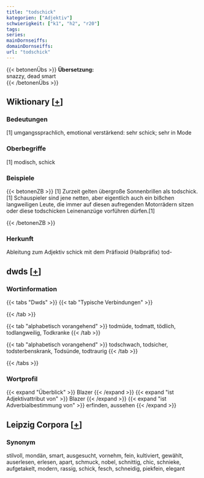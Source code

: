 ```yaml
---
title: "todschick"
kategorien: ["Adjektiv"]
schwierigkeit: ["k1", "h2", "r20"]
tags:
series:
mainDornseiffs:
domainDornseiffs:
url: "todschick"
---
```


{{< betonenÜbs >}}
**Übersetzung:**  
snazzy, dead smart  
{{< /betonenÜbs >}}

## Wiktionary [[+](https://de.wiktionary.org/wiki/todschick)]

### Bedeutungen
[1] umgangssprachlich, emotional verstärkend: sehr schick; sehr in Mode  

### Oberbegriffe
[1] modisch, schick  

### Beispiele
{{< betonenZB >}}
[1] Zurzeit gelten übergroße Sonnenbrillen als todschick.  
[1] Schauspieler sind jene netten, aber eigentlich auch ein bißchen langweiligen Leute, die immer auf diesen aufregenden Motorrädern sitzen oder diese todschicken Leinenanzüge vorführen dürfen.[1]  

{{< /betonenZB >}}
### Herkunft
Ableitung zum Adjektiv schick mit dem Präfixoid (Halbpräfix) tod-  



## dwds [[+](https://www.dwds.de/wb/todschick)]

### Wortinformation
{{< tabs "Dwds" >}}
{{< tab "Typische Verbindungen" >}}

{{< /tab >}}

{{< tab "alphabetisch vorangehend" >}}
todmüde, todmatt, tödlich, todlangweilig, Todkranke
{{< /tab >}}

{{< tab "alphabetisch vorangehend" >}}
todschwach, todsicher, todsterbenskrank, Todsünde, todtraurig
{{< /tab >}}

{{< /tabs >}}

### Wortprofil
{{< expand "Überblick" >}} Blazer {{< /expand >}}
{{< expand "ist Adjektivattribut von" >}} Blazer {{< /expand >}}
{{< expand "ist Adverbialbestimmung von" >}} erfinden, aussehen {{< /expand >}}

## Leipzig Corpora [[+](https://corpora.uni-leipzig.de/en/res?word=todschick&corpusId=deu_newscrawl-public_2018)]


### Synonym
stilvoll, mondän, smart, ausgesucht, vornehm, fein, kultiviert, gewählt, auserlesen, erlesen, apart, schmuck, nobel, schnittig, chic, schnieke, aufgetakelt, modern, rassig, schick, fesch, schneidig, piekfein, elegant

